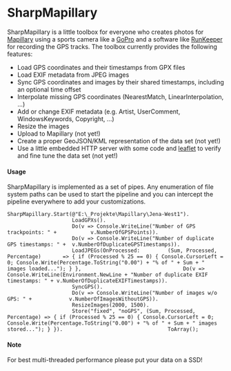 SharpMapillary
==============

SharpMapillary is a little toolbox for everyone who creates photos for [Mapillary](http://www.mapillary.com) using a sports camera like a [GoPro](http://www.gopro.com) and a software like [RunKeeper](http://runkeeper.com) for recording the GPS tracks. The toolbox currently provides the following features:

* Load GPS coordinates and their timestamps from GPX files
* Load EXIF metadata from JPEG images
* Sync GPS coordinates and images by their shared timestamps, including an optional time offset
* Interpolate missing GPS coordinates (NearestMatch, LinearInterpolation, ...)
* Add or change EXIF metadata (e.g. Artist, UserComment, WindowsKeywords, Copyright, ...)
* Resize the images
* Upload to Mapillary (not yet!)
* Create a proper GeoJSON/KML representation of the data set (not yet!)
* Use a little embedded HTTP server with some code and [leaflet](http://leafletjs.com) to verify and fine tune the data set (not yet!)

#### Usage

SharpMapillary is implemented as a set of pipes. Any enumeration of file system paths can be used to start the pipeline and you can intercept the pipeline everywhere to add your customizations.


    SharpMapillary.Start(@"E:\_Projekte\Mapillary\Jena-West1").
                         LoadGPXs().
                         Do(v => Console.WriteLine("Number of GPS trackpoints: " +           v.NumberOfGPSPoints)).
                         Do(v => Console.WriteLine("Number of duplicate GPS timestamps: " +  v.NumberOfDuplicateGPSTimestamps)).
                         LoadJPEGs(OnProcessed:         (Sum, Processed, Percentage)       => { if (Processed % 25 == 0) { Console.CursorLeft = 0; Console.Write(Percentage.ToString("0.00") + "% of " + Sum + " images loaded..."); } },                                 Do(v => Console.WriteLine(Environment.NewLine + "Number of duplicate EXIF timestamps: " + v.NumberOfDuplicateEXIFTimestamps)).
                         SyncGPS().
                         Do(v => Console.WriteLine("Number of images w/o GPS: " +            v.NumberOfImagesWithoutGPS)).
                         ResizeImages(2000, 1500).
                         Store("fixed", "noGPS", (Sum, Processed, Percentage) => { if (Processed % 25 == 0) { Console.CursorLeft = 0; Console.Write(Percentage.ToString("0.00") + "% of " + Sum + " images stored..."); } }).                                  ToArray();

#### Note

For best multi-threaded performance please put your data on a SSD!
